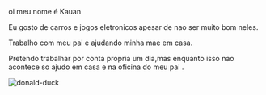 oi meu nome é Kauan 

Eu gosto de carros e jogos eletronicos apesar de nao ser muito bom neles.

Trabalho com meu pai e ajudando minha mae em casa.

Pretendo trabalhar por conta propria um dia,mas enquanto isso nao acontece so ajudo em casa e na oficina do meu pai .


![donald-duck](https://github.com/kfmartins/kfmartins/assets/127758636/fc1fe56b-2604-45cd-8940-57739fdc3846)

